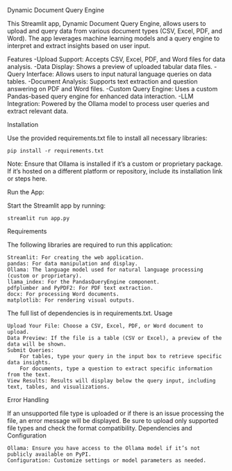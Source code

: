 Dynamic Document Query Engine

This Streamlit app, Dynamic Document Query Engine, allows users to upload and query data from various document types (CSV, Excel, PDF, and Word). The app leverages machine learning models and a query engine to interpret and extract insights based on user input.

Features
-Upload Support: Accepts CSV, Excel, PDF, and Word files for data analysis.
-Data Display: Shows a preview of uploaded tabular data files.
-Query Interface: Allows users to input natural language queries on data tables.
-Document Analysis: Supports text extraction and question answering on PDF and Word files.
-Custom Query Engine: Uses a custom Pandas-based query engine for enhanced data interaction.
-LLM Integration: Powered by the Ollama model to process user queries and extract relevant data.

Installation

Use the provided requirements.txt file to install all necessary libraries:

    pip install -r requirements.txt

Note: Ensure that Ollama is installed if it’s a custom or proprietary package. If it’s hosted on a different platform or repository, include its installation link or steps here.

Run the App:

Start the Streamlit app by running:

    streamlit run app.py



Requirements

The following libraries are required to run this application:

    Streamlit: For creating the web application.
    pandas: For data manipulation and display.
    Ollama: The language model used for natural language processing (custom or proprietary).
    llama_index: For the PandasQueryEngine component.
    pdfplumber and PyPDF2: For PDF text extraction.
    docx: For processing Word documents.
    matplotlib: For rendering visual outputs.

The full list of dependencies is in requirements.txt.
Usage

    Upload Your File: Choose a CSV, Excel, PDF, or Word document to upload.
    Data Preview: If the file is a table (CSV or Excel), a preview of the data will be shown.
    Submit Queries:
        For tables, type your query in the input box to retrieve specific data insights.
        For documents, type a question to extract specific information from the text.
    View Results: Results will display below the query input, including text, tables, and visualizations.

Error Handling

If an unsupported file type is uploaded or if there is an issue processing the file, an error message will be displayed. Be sure to upload only supported file types and check the format compatibility.
Dependencies and Configuration

    Ollama: Ensure you have access to the Ollama model if it’s not publicly available on PyPI.
    Configuration: Customize settings or model parameters as needed.
